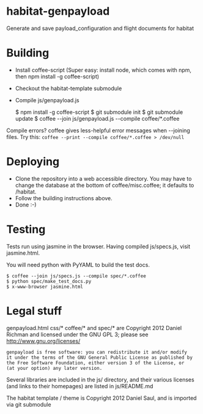 habitat-genpayload
==================

Generate and save payload_configuration and flight documents for habitat

Building
========

 - Install coffee-script (Super easy: install node, which comes with npm,
   then npm install -g coffee-script)
 - Checkout the habitat-template submodule
 - Compile js/genpayload.js

    $ npm install -g coffee-script
    $ git submodule init
    $ git submodule update
    $ coffee --join js/genpayload.js --compile coffee/*.coffee

Compile errors? coffee gives less-helpful error messages when --joining files.
Try this: ```coffee --print --compile coffee/*.coffee > /dev/null```

Deploying
=========

 - Clone the repository into a web accessible directory. You may have to
   change the database at the bottom of coffee/misc.coffee; it defaults to
   /habitat.
 - Follow the building instructions above.
 - Done :-)

Testing
=======

Tests run using jasmine in the browser. Having compiled js/specs.js, visit
jasmine.html.

You will need python with PyYAML to build the test docs.

    $ coffee --join js/specs.js --compile spec/*.coffee
    $ python spec/make_test_docs.py
    $ x-www-browser jasmine.html

Legal stuff
===========

genpayload.html css/* coffee/* and spec/* are
Copyright 2012 Daniel Richman and licensed under the GNU GPL 3;
please see http://www.gnu.org/licenses/

    genpayload is free software: you can redistribute it and/or modify
    it under the terms of the GNU General Public License as published by
    the Free Software Foundation, either version 3 of the License, or
    (at your option) any later version.

Several libraries are included in the js/ directory, and their various licenses
(and links to their homepages) are listed in js/README.md

The habitat template / theme is Copyright 2012 Daniel Saul, and is imported
via git submodule
